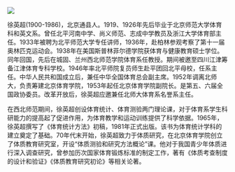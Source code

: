![](https://s2.loli.net/2022/09/01/cQqxbAEYweFPMaJ.png)

徐英超(1900-1986)，北京通县人。1919、1926年先后毕业于北京师范大学体育科和英文系。曾任北平河南中学、尚义师范、志成中学教员及浙江大学体育部主任。1933年被聘为北平师范大学专任讲师，1936年，赴柏林参观考察了第十一届奥林匹克运动会。1938年在美国斯普林菲尔德学院获体育与健康教育硕士学位。同年回国，先后在城固、兰州西北师范学院体育系任教授。期间被邀至四川江津筹备江津体育专科学校。1946年率北平师院复员师生赴平团回北平母校，任系主任。中华人民共和国成立后，兼任中华全国体育总会副主席。1952年调离北师大，负责筹建北京体育学院，1953年起任北京体育学院副院长。是第五、六届全国政协委员。改革开放后，徐英超应邀兼任北师大体育系名誉系主任。

在西北师范期间，徐英超创设体育统计、体育测验两门理论课，对于体育系学生科研能力的提高起了促进作用，为体育教学和运动训练提供了科学依据。1965年，徐英超撰写了《体育统计方法》初稿，1981年正式出版。该书为体育统计学科的建立奠定了基础。70年代末开始，徐英超致力于体质研究，在北京体育学院创立了体质教育研究室，开设“体质测验和研究方法概论”课。他对于我国青少年体质进行深入调查研究，曾参加历次国家体育锻炼标准的制定工作，著有《体质考查制度的设计和验证》《体质教育研究初论》等相关论著。